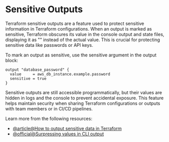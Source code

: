 # Sensitive Outputs

Terraform sensitive outputs are a feature used to protect sensitive information in Terraform configurations. When an output is marked as sensitive, Terraform obscures its value in the console output and state files, displaying it as "<sensitive>" instead of the actual value. This is crucial for protecting sensitive data like passwords or API keys.

To mark an output as sensitive, use the sensitive argument in the output block:

```hcl
output "database_password" {
  value     = aws_db_instance.example.password
  sensitive = true
}
```

Sensitive outputs are still accessible programmatically, but their values are hidden in logs and the console to prevent accidental exposure. This feature helps maintain security when sharing Terraform configurations or outputs with team members or in CI/CD pipelines.

Learn more from the following resources:

- [@article@How to output sensitive data in Terraform](https://support.hashicorp.com/hc/en-us/articles/5175257151891-How-to-output-sensitive-data-with-Terraform)
- [@official@Surpressing values in CLI output](https://developer.hashicorp.com/terraform/language/values/outputs#sensitive-suppressing-values-in-cli-output)